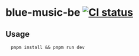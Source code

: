 # blue-music-be [![CI status][github-action-image]][github-action-url]

[github-action-image]: https://github.com/liuchuzhang/blue-music-be/actions/workflows/ci.yml/badge.svg
[github-action-url]: https://github.com/liuchuzhang/blue-music-be/actions/workflows/ci.yml

## Usage

```shell
  pnpm install && pnpm run dev
```
